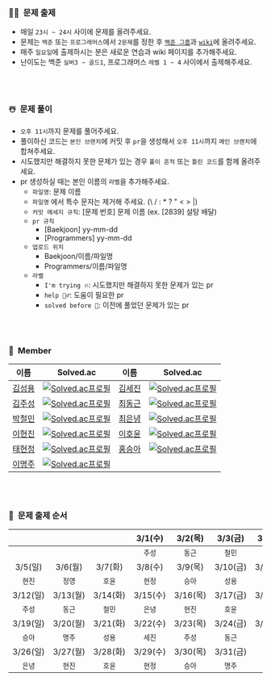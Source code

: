 ### 🎅🏻&nbsp;&nbsp;문제 출제
- 매일 `23시 ~ 24시` 사이에 문제를 올려주세요.
- 문제는 `백준` 또는 `프로그래머스`에서 `2문제`를 정한 후 [`백준 그룹`](https://www.acmicpc.net/group/practice/15438)과 [`wiki`](https://github.com/Sigmaflo/Algorithm-Study/wiki)에 올려주세요.
- 매주 `일요일`에 출제하시는 분은 새로운 연습과 wiki 페이지를 추가해주세요.
- 난이도는 백준 `실버3 ~ 골드1`, 프로그래머스 `레벨 1 ~ 4` 사이에서 출제해주세요.

<br><br>

### ☃️&nbsp;&nbsp;문제 풀이
- `오후 11시`까지 문제를 풀어주세요.
- 풀이하신 코드는 `본인 브랜치`에 커밋 후 `pr`을 생성해서 `오후 11시`까지 `메인 브랜치`에 합쳐주세요.
- 시도했지만 해결하지 못한 문제가 있는 경우 `풀이 흔적` 또는 `틀린 코드`를 함께 올려주세요.
- pr 생성하실 때는 본인 이름의 `라벨`을 추가해주세요.
  - `파일명`: 문제 이름
  - `파일명` 에서 특수 문자는 제거해 주세요. (\ / : * ? " < > |)
  - `커밋 메세지 규칙`: [문제 번호] 문제 이름 (ex. [2839] 설탕 배달)
  - `pr 규칙`
    - [Baekjoon] yy-mm-dd
    - [Programmers] yy-mm-dd
  - `업로드 위치`
    - Baekjoon/이름/파일명
    - Programmers/이름/파일명
  - `라벨`
    - `I'm trying 🔥`: 시도했지만 해결하지 못한 문제가 있는 pr
    - `help 🙋‍♂️`: 도움이 필요한 pr
    - `solved before 📝`: 이전에 풀었던 문제가 있는 pr

<br><br>

### 🎄&nbsp;&nbsp;Member
|이름|Solved.ac|이름|Solved.ac|
|--|--|--|--|
|[김성용](https://github.com/Soeng-dev)|[![Solved.ac프로필](http://mazassumnida.wtf/api/mini/generate_badge?boj=tjddyd1565)](https://solved.ac/tjddyd1565)|[김세진](https://github.com/kim-se-jin)|[![Solved.ac프로필](http://mazassumnida.wtf/api/mini/generate_badge?boj=mong7399)](https://solved.ac/mong7399)|
|[김주성](https://github.com/sigmaflo)|[![Solved.ac프로필](http://mazassumnida.wtf/api/mini/generate_badge?boj=sigmaflo2)](https://solved.ac/sigmaflo2)|[최동근](https://github.com/reddevilmidzy)|[![Solved.ac프로필](http://mazassumnida.wtf/api/mini/generate_badge?boj=cdg0228)](https://solved.ac/cdg0228)|
|[박철민](https://github.com/fe26min)|[![Solved.ac프로필](http://mazassumnida.wtf/api/mini/generate_badge?boj=fe26min)](https://solved.ac/fe26min)|[최은녕](https://github.com/doseee)|[![Solved.ac프로필](http://mazassumnida.wtf/api/mini/generate_badge?boj=doseee)](https://solved.ac/doseee)|
|[이현진](https://github.com/ramelHJ)|[![Solved.ac프로필](http://mazassumnida.wtf/api/mini/generate_badge?boj=ehj1107)](https://solved.ac/ehj1107)|[이호윤](https://github.com/HoYoon-Lee)|[![Solved.ac프로필](http://mazassumnida.wtf/api/mini/generate_badge?boj=silvernyangz)](https://solved.ac/silvernyangz)|
|[태현정](https://github.com/staehj)|[![Solved.ac프로필](http://mazassumnida.wtf/api/mini/generate_badge?boj=sophiatae33)](https://solved.ac/sophiatae33)|[홍승아](https://github.com/SeungAh-Hong)|[![Solved.ac프로필](http://mazassumnida.wtf/api/mini/generate_badge?boj=ghdtmddk1516)](https://solved.ac/ghdtmddk1516)|
|[이명주](https://github.com/mmmmjjj)|[![Solved.ac프로필](http://mazassumnida.wtf/api/mini/generate_badge?boj=qorwnsmj)](https://solved.ac/qorwnsmj)||


<br><br>

### 🧣&nbsp;&nbsp;문제 출제 순서
||||3/1(수)|3/2(목)|3/3(금)|3/4(토)|
|:-:|:-:|:-:|:-:|:-:|:-:|:-:|
||||`주성`|`동근`|`철민`|`은녕`|
|3/5(일)|3/6(월)|3/7(화)|3/8(수)|3/9(목)|3/10(금)|3/11(토)|
|`현진`|`정영`|`호윤`|`현정`|`승아`|`성용`|`세진`|
|3/12(일)|3/13(월)|3/14(화)|3/15(수)|3/16(목)|3/17(금)|3/18(토)|
|`주성`|`동근`|`철민`|`은녕`|`현진`|`호윤`|`현정`|
|3/19(일)|3/20(월)|3/21(화)|3/22(수)|3/23(목)|3/24(금)|3/25(토)|
|`승아`|`명주`|`성용`|`세진`|`주성`|`동근`|`철민`|
|3/26(일)|3/27(월)|3/28(화)|3/29(수)|3/30(목)|3/31(금)||
|`은녕`|`현진`|`호윤`|`현정`|`승아`|`명주`||

